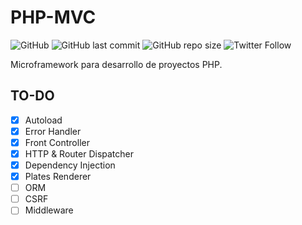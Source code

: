 # PHP-MVC
![GitHub](https://img.shields.io/github/license/framorac/phpmvc)
![GitHub last commit](https://img.shields.io/github/last-commit/framorac/phpmvc)
![GitHub repo size](https://img.shields.io/github/repo-size/framorac/phpmvc)
![Twitter Follow](https://img.shields.io/twitter/follow/framorac)

Microframework para desarrollo de proyectos PHP.

## TO-DO

- [x] Autoload
- [x] Error Handler
- [x] Front Controller
- [x] HTTP & Router Dispatcher
- [x] Dependency Injection
- [x] Plates Renderer
- [ ] ORM
- [ ] CSRF
- [ ] Middleware
